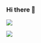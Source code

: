 ### Hi there 👋

<img src="https://img.shields.io/badge/Email-yeonnnee@gmail.com-blue"></a> 
<!-- <a href="https://yeonnnee.notion.site/yeonnnee-log-dev-730f450c515c453d9b7bad529d3bfd51/">
  <img src="https://img.shields.io/badge/Archive-yeonnnee.github.io/archive-pink?link=https://yeonnnee.notion.site/yeonnnee-log-dev-730f450c515c453d9b7bad529d3bfd51/">
</a>  -->


<img src="https://github-readme-stats.vercel.app/api/top-langs/?username=yeonnnee&layout=compact"/>

